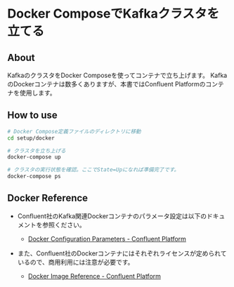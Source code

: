 # Docker ComposeでKafkaクラスタを立てる

## About

KafkaのクラスタをDocker Composeを使ってコンテナで立ち上げます。
KafkaのDockerコンテナは数多くありますが、本書ではConfluent Platformのコンテナを使用します。

## How to use

```bash
# Docker Compose定義ファイルのディレクトリに移動
cd setup/docker

# クラスタを立ち上げる
docker-compose up

# クラスタの実行状態を確認。ここでState=Upになれば準備完了です。
docker-compose ps
```

## Docker Reference

* Confluent社のKafka関連Dockerコンテナのパラメータ設定は以下のドキュメントを参照ください。
  * [Docker Configuration Parameters - Confluent Platform](https://docs.confluent.io/current/installation/docker/config-reference.html)

* また、Confluent社のDockerコンテナにはそれぞれライセンスが定められているので、商用利用には注意が必要です。
  * [Docker Image Reference - Confluent Platform](https://docs.confluent.io/current/installation/docker/image-reference.html)
